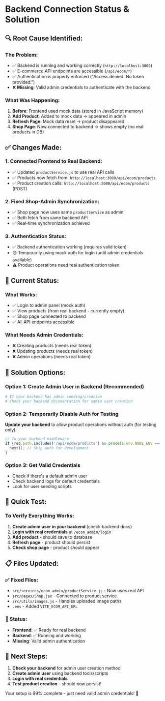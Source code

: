 # Backend Connection Status & Solution

## 🔍 Root Cause Identified:

### The Problem:
- ✅ Backend is running and working correctly (`http://localhost:3000`)
- ✅ E-commerce API endpoints are accessible (`/api/ecom/*`)
- ✅ Authentication is properly enforced ("Access denied. No token provided.")
- ❌ **Missing**: Valid admin credentials to authenticate with the backend

### What Was Happening:
1. **Before**: Frontend used mock data (stored in JavaScript memory)
2. **Add Product**: Added to mock data → appeared in admin
3. **Refresh Page**: Mock data reset → product disappeared
4. **Shop Page**: Now connected to backend → shows empty (no real products in DB)

## ✅ Changes Made:

### 1. Connected Frontend to Real Backend:
- ✅ Updated `productService.js` to use real API calls
- ✅ Products now fetch from: `http://localhost:3000/api/ecom/products`
- ✅ Product creation calls: `http://localhost:3000/api/ecom/products` (POST)

### 2. Fixed Shop-Admin Synchronization:
- ✅ Shop page now uses same `productService` as admin
- ✅ Both fetch from same backend API
- ✅ Real-time synchronization achieved

### 3. Authentication Status:
- ✅ Backend authentication working (requires valid token)
- 🟡 Temporarily using mock auth for login (until admin credentials available)
- ⚠️ Product operations need real authentication token

## 🚧 Current Status:

### What Works:
- ✅ Login to admin panel (mock auth)
- ✅ View products (from real backend - currently empty)
- ✅ Shop page connected to backend
- ✅ All API endpoints accessible

### What Needs Admin Credentials:
- ❌ Creating products (needs real token)
- ❌ Updating products (needs real token)
- ❌ Admin operations (needs real token)

## 🎯 Solution Options:

### Option 1: Create Admin User in Backend (Recommended)
```bash
# If your backend has admin seeding/creation
# Check your backend documentation for admin user creation
```

### Option 2: Temporarily Disable Auth for Testing
**Update your backend** to allow product operations without auth (for testing only):
```javascript
// In your backend middleware
if (req.path.includes('/api/ecom/products') && process.env.NODE_ENV === 'development') {
  next(); // Skip auth for development
}
```

### Option 3: Get Valid Credentials
- Check if there's a default admin user
- Check backend logs for default credentials
- Look for user seeding scripts

## 🧪 Quick Test:

### To Verify Everything Works:
1. **Create admin user in your backend** (check backend docs)
2. **Login with real credentials** at `/ecom_admin/login`  
3. **Add product** - should save to database
4. **Refresh page** - product should persist
5. **Check shop page** - product should appear

## 📋 Files Updated:

### ✅ Fixed Files:
- `src/services/ecom_admin/productService.js` - Now uses real API
- `src/pages/Shop.jsx` - Connected to product service
- `src/utils/images.js` - Handles uploaded image paths
- `.env` - Added `VITE_ECOM_API_URL`

### 🔄 Status:
- **Frontend**: ✅ Ready for real backend
- **Backend**: ✅ Running and working
- **Missing**: Valid admin authentication

## 🚀 Next Steps:

1. **Check your backend** for admin user creation method
2. **Create admin user** using backend tools/scripts
3. **Login with real credentials**
4. **Test product creation** - should now persist!

Your setup is 99% complete - just need valid admin credentials! 🎯
